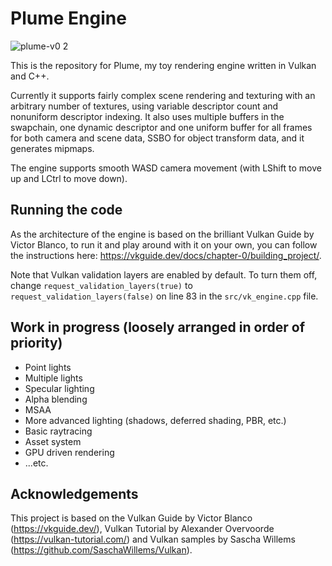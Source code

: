 # Plume Engine

![plume-v0 2](https://user-images.githubusercontent.com/55918604/232280224-aa31a3e8-d534-45cb-9a50-609211885d1b.png)

This is the repository for Plume, my toy rendering engine written in Vulkan and C++.

Currently it supports fairly complex scene rendering and texturing with an arbitrary number of textures, using variable descriptor count and nonuniform descriptor indexing. It also uses multiple buffers in the swapchain, one dynamic descriptor and one uniform buffer for all frames for both camera and scene data, SSBO for object transform data, and it generates mipmaps. 

The engine supports smooth WASD camera movement (with LShift to move up and LCtrl to move down).

## Running the code

As the architecture of the engine is based on the brilliant Vulkan Guide by Victor Blanco, to run it and play around with it on your own, you can follow the instructions here: https://vkguide.dev/docs/chapter-0/building_project/.

Note that Vulkan validation layers are enabled by default. To turn them off, change `request_validation_layers(true)` to `request_validation_layers(false)` on line 83 in the `src/vk_engine.cpp` file.

## Work in progress (loosely arranged in order of priority)

* Point lights
* Multiple lights
* Specular lighting
* Alpha blending
* MSAA
* More advanced lighting (shadows, deferred shading, PBR, etc.)
* Basic raytracing
* Asset system
* GPU driven rendering
* ...etc.

## Acknowledgements

This project is based on the Vulkan Guide by Victor Blanco (https://vkguide.dev/), Vulkan Tutorial by Alexander Overvoorde (https://vulkan-tutorial.com/) and Vulkan samples by Sascha Willems (https://github.com/SaschaWillems/Vulkan).

